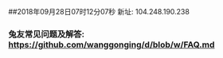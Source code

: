 ##2018年09月28日07时12分07秒 新址: 104.248.190.238
### 兔友常见问题及解答: https://github.com/wanggonging/d/blob/w/FAQ.md
